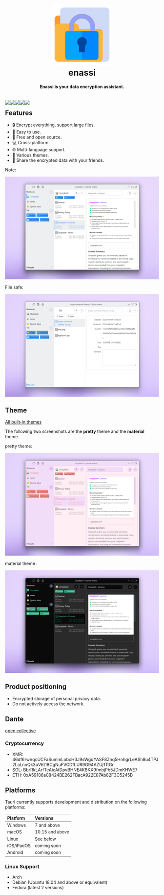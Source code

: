 
<h1 align="center">
  <img src="./docs/public/images/logo.png" width=200 height=200/><br>
  enassi
</h1>

<h4 align="center">Enassi is your data encryption assistant.</h4>
<br/>
<div>
  <a href="https://github.com/enassi/enassi" target="_blank" style="float:left">
    <img src="https://img.shields.io/github/stars/enassi?style=social" />
  </a>
  <a href="https://github.com/enassi/enassi" target="_blank">
    <img src="https://img.shields.io/github/followers/enassi?style=social" style="float:left"/>
  </a>
  <a href="https://github.com/enassi/enassi" target="_blank">
    <img src="https://img.shields.io/github/watchers/enassi/enassi?style=social" style="float:left"/>
  </a>
  <a href="https://discord.gg/2yrMRAnV3M" target="_blank" style="float:left">
      <img src="https://img.shields.io/badge/chat-discord-7289da.svg">
  </a>
   <a href="https://opencollective.com/enassi" target="_blank" style="float:left">
      <img src="https://img.shields.io/badge/sponsor-Open%20Collective-blue.svg">
  </a>
</div>

## Features

- 🔒 Encrypt everything, support large files.
- 🙂 Easy to use.
- 💌 Free and open source.
- 💻 Cross-platform.
- 🌐 Multi-language support.
- 🎨 Various themes.
- 🔗 Share the encrypted data with your friends.

Note:

![note](./docs/public/images/user_guide/note.png)

File safe:

![file_safe](./docs/public/images/user_guide/file_safe.png)

## Theme

[All built-in themes](https://enassi.github.io/enassi/en/user_guide/themes.html)

The following two screenshots are the **pretty** theme and the **material** theme.

pretty theme:

![pretty theme](./docs/public/images/themes/pretty.png)

material theme :

![material theme](./docs/public/images/themes/material.png)

## Product positioning 

- Encrypted storage of personal privacy data.
- Do not actively access the network.

## Dante

[open collective](https://opencollective.com/enassi)

### Cryptocurrency

* XMR: 46df6rwnqcUCFaSummLobcH3J9sWgqYASF8Znq5HnhgrLeASh8u4TPJ2LaLnoQk3uV6t18CgNuFVCDfLUR9G94AZUj1TtGr
* SOL: BbrRkLArfTeAieAtDpvBHNE4KBKX9fmbjPb5JDmKHWE7
* ETH: 0xA59186a08424BE262FBacA922E87Ab82F3C5245B

## Platforms

Tauri currently supports development and distribution on the following platforms:

| Platform   | Versions        |
| :--------- | :-------------- |
| Windows    | 7 and above     |
| macOS      | 10.15 and above |
| Linux      | See below       |
| iOS/iPadOS | coming soon     |
| Android    | coming soon     |

### Linux Support

- Arch
- Debian (Ubuntu 18.04 and above or equivalent)
- Fedora (latest 2 versions)
